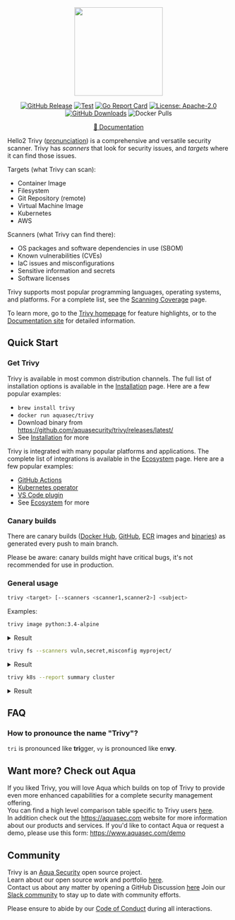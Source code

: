<div align="center">
<img src="docs/imgs/logo.png" width="200">

[![GitHub Release][release-img]][release]
[![Test][test-img]][test]
[![Go Report Card][go-report-img]][go-report]
[![License: Apache-2.0][license-img]][license]
[![GitHub Downloads][github-downloads-img]][release]
![Docker Pulls][docker-pulls]

[📖 Documentation][docs]
</div>

Hello2
Trivy ([pronunciation][pronunciation]) is a comprehensive and versatile security scanner.
Trivy has *scanners* that look for security issues, and *targets* where it can find those issues.

Targets (what Trivy can scan):

- Container Image
- Filesystem
- Git Repository (remote)
- Virtual Machine Image
- Kubernetes
- AWS

Scanners (what Trivy can find there):

- OS packages and software dependencies in use (SBOM)
- Known vulnerabilities (CVEs)
- IaC issues and misconfigurations
- Sensitive information and secrets
- Software licenses

Trivy supports most popular programming languages, operating systems, and platforms. For a complete list, see the [Scanning Coverage] page.

To learn more, go to the [Trivy homepage][homepage] for feature highlights, or to the [Documentation site][docs] for detailed information.

## Quick Start

### Get Trivy

Trivy is available in most common distribution channels. The full list of installation options is available in the [Installation] page. Here are a few popular examples:

- `brew install trivy`
- `docker run aquasec/trivy`
- Download binary from <https://github.com/aquasecurity/trivy/releases/latest/>
- See [Installation] for more

Trivy is integrated with many popular platforms and applications. The complete list of integrations is available in the [Ecosystem] page. Here are a few popular examples:

- [GitHub Actions](https://github.com/aquasecurity/trivy-action)
- [Kubernetes operator](https://github.com/aquasecurity/trivy-operator)
- [VS Code plugin](https://github.com/aquasecurity/trivy-vscode-extension)
- See [Ecosystem] for more

### Canary builds
There are canary builds ([Docker Hub](https://hub.docker.com/r/aquasec/trivy/tags?page=1&name=canary), [GitHub](https://github.com/aquasecurity/trivy/pkgs/container/trivy/75776514?tag=canary), [ECR](https://gallery.ecr.aws/aquasecurity/trivy#canary) images and [binaries](https://github.com/aquasecurity/trivy/actions/workflows/canary.yaml)) as generated every push to main branch.

Please be aware: canary builds might have critical bugs, it's not recommended for use in production.

### General usage

```bash
trivy <target> [--scanners <scanner1,scanner2>] <subject>
```

Examples:

```bash
trivy image python:3.4-alpine
```

<details>
<summary>Result</summary>

https://user-images.githubusercontent.com/1161307/171013513-95f18734-233d-45d3-aaf5-d6aec687db0e.mov

</details>

```bash
trivy fs --scanners vuln,secret,misconfig myproject/
```

<details>
<summary>Result</summary>

https://user-images.githubusercontent.com/1161307/171013917-b1f37810-f434-465c-b01a-22de036bd9b3.mov

</details>

```bash
trivy k8s --report summary cluster
```

<details>
<summary>Result</summary>

![k8s summary](docs/imgs/trivy-k8s.png)

</details>

## FAQ

### How to pronounce the name "Trivy"?

`tri` is pronounced like **tri**gger, `vy` is pronounced like en**vy**.

## Want more? Check out Aqua

If you liked Trivy, you will love Aqua which builds on top of Trivy to provide even more enhanced capabilities for a complete security management offering.  
You can find a high level comparison table specific to Trivy users [here](https://github.com/aquasecurity/resources/blob/main/trivy-aqua.md).  
In addition check out the <https://aquasec.com> website for more information about our products and services.
If you'd like to contact Aqua or request a demo, please use this form: <https://www.aquasec.com/demo>

## Community

Trivy is an [Aqua Security][aquasec] open source project.  
Learn about our open source work and portfolio [here][oss].  
Contact us about any matter by opening a GitHub Discussion [here][discussions]
Join our [Slack community][slack] to stay up to date with community efforts.

Please ensure to abide by our [Code of Conduct][code-of-conduct] during all interactions.

[test]: https://github.com/aquasecurity/trivy/actions/workflows/test.yaml
[test-img]: https://github.com/aquasecurity/trivy/actions/workflows/test.yaml/badge.svg
[go-report]: https://goreportcard.com/report/github.com/aquasecurity/trivy
[go-report-img]: https://goreportcard.com/badge/github.com/aquasecurity/trivy
[release]: https://github.com/aquasecurity/trivy/releases
[release-img]: https://img.shields.io/github/release/aquasecurity/trivy.svg?logo=github
[github-downloads-img]: https://img.shields.io/github/downloads/aquasecurity/trivy/total?logo=github
[docker-pulls]: https://img.shields.io/docker/pulls/aquasec/trivy?logo=docker&label=docker%20pulls%20%2F%20trivy
[license]: https://github.com/aquasecurity/trivy/blob/main/LICENSE
[license-img]: https://img.shields.io/badge/License-Apache%202.0-blue.svg
[homepage]: https://trivy.dev
[docs]: https://aquasecurity.github.io/trivy
[pronunciation]: #how-to-pronounce-the-name-trivy
[slack]: https://slack.aquasec.com
[code-of-conduct]: https://github.com/aquasecurity/community/blob/main/CODE_OF_CONDUCT.md

[Installation]:https://aquasecurity.github.io/trivy/latest/getting-started/installation/
[Ecosystem]: https://aquasecurity.github.io/trivy/latest/ecosystem/
[Scanning Coverage]: https://aquasecurity.github.io/trivy/latest/docs/coverage/

[alpine]: https://ariadne.space/2021/06/08/the-vulnerability-remediation-lifecycle-of-alpine-containers/
[rego]: https://www.openpolicyagent.org/docs/latest/#rego
[sigstore]: https://www.sigstore.dev/

[aquasec]: https://aquasec.com
[oss]: https://www.aquasec.com/products/open-source-projects/
[discussions]: https://github.com/aquasecurity/trivy/discussions
